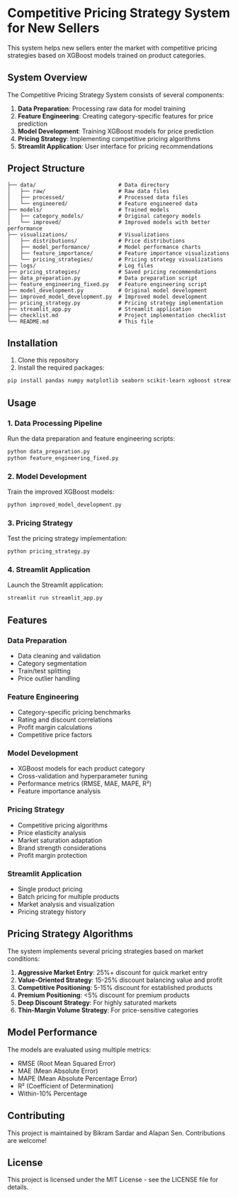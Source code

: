 # Competitive Pricing Strategy System for New Sellers

This system helps new sellers enter the market with competitive pricing strategies based on XGBoost models trained on product categories.

## System Overview

The Competitive Pricing Strategy System consists of several components:

1. **Data Preparation**: Processing raw data for model training
2. **Feature Engineering**: Creating category-specific features for price prediction
3. **Model Development**: Training XGBoost models for price prediction
4. **Pricing Strategy**: Implementing competitive pricing algorithms
5. **Streamlit Application**: User interface for pricing recommendations

## Project Structure

```
├── data/                          # Data directory
│   ├── raw/                       # Raw data files
│   ├── processed/                 # Processed data files
│   └── engineered/                # Feature engineered data
├── models/                        # Trained models
│   ├── category_models/           # Original category models
│   └── improved/                  # Improved models with better performance
├── visualizations/                # Visualizations
│   ├── distributions/             # Price distributions
│   ├── model_performance/         # Model performance charts
│   ├── feature_importance/        # Feature importance visualizations
│   └── pricing_strategies/        # Pricing strategy visualizations
├── logs/                          # Log files
├── pricing_strategies/            # Saved pricing recommendations
├── data_preparation.py            # Data preparation script
├── feature_engineering_fixed.py   # Feature engineering script
├── model_development.py           # Original model development
├── improved_model_development.py  # Improved model development
├── pricing_strategy.py            # Pricing strategy implementation
├── streamlit_app.py               # Streamlit application
├── checklist.md                   # Project implementation checklist
└── README.md                      # This file
```

## Installation

1. Clone this repository
2. Install the required packages:

```bash
pip install pandas numpy matplotlib seaborn scikit-learn xgboost streamlit
```

## Usage

### 1. Data Processing Pipeline

Run the data preparation and feature engineering scripts:

```bash
python data_preparation.py
python feature_engineering_fixed.py
```

### 2. Model Development

Train the improved XGBoost models:

```bash
python improved_model_development.py
```

### 3. Pricing Strategy

Test the pricing strategy implementation:

```bash
python pricing_strategy.py
```

### 4. Streamlit Application

Launch the Streamlit application:

```bash
streamlit run streamlit_app.py
```

## Features

### Data Preparation
- Data cleaning and validation
- Category segmentation
- Train/test splitting
- Price outlier handling

### Feature Engineering
- Category-specific pricing benchmarks
- Rating and discount correlations
- Profit margin calculations
- Competitive price factors

### Model Development
- XGBoost models for each product category
- Cross-validation and hyperparameter tuning
- Performance metrics (RMSE, MAE, MAPE, R²)
- Feature importance analysis

### Pricing Strategy
- Competitive pricing algorithms
- Price elasticity analysis
- Market saturation adaptation
- Brand strength considerations
- Profit margin protection

### Streamlit Application
- Single product pricing
- Batch pricing for multiple products
- Market analysis and visualization
- Pricing strategy history

## Pricing Strategy Algorithms

The system implements several pricing strategies based on market conditions:

1. **Aggressive Market Entry**: 25%+ discount for quick market entry
2. **Value-Oriented Strategy**: 15-25% discount balancing value and profit
3. **Competitive Positioning**: 5-15% discount for established products
4. **Premium Positioning**: <5% discount for premium products
5. **Deep Discount Strategy**: For highly saturated markets
6. **Thin-Margin Volume Strategy**: For price-sensitive categories

## Model Performance

The models are evaluated using multiple metrics:
- RMSE (Root Mean Squared Error)
- MAE (Mean Absolute Error)
- MAPE (Mean Absolute Percentage Error)
- R² (Coefficient of Determination)
- Within-10% Percentage

## Contributing

This project is maintained by Bikram Sardar and Alapan Sen. Contributions are welcome!

## License

This project is licensed under the MIT License - see the LICENSE file for details. 
